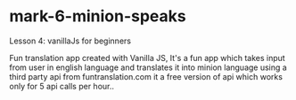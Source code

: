 # mark-6-minion-speaks
Lesson 4: vanillaJs for beginners

Fun translation app created with Vanilla JS, It's a fun app which takes input from user in english language and translates it into minion language using a third party api from funtranslation.com it a free version of api which works only for 5 api calls per hour..
